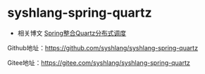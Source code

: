 # syshlang-spring-quartz

- 相关博文
 [Spring整合Quartz分布式调度](https://syshlang.com/a0757df1/)
 
 Github地址：https://github.com/syshlang/syshlang-spring-quartz

 Gitee地址：https://gitee.com/syshlang/syshlang-spring-quartz
